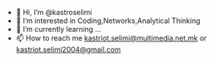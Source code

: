 - 👋 Hi, I’m @kastroselimi
- 👀 I’m interested in Coding,Networks,Analytical Thinking
- 🌱 I’m currently learning ...
- 📫 How to reach me kastriot.selimi@multimedia.net.mk or kastriot.selimi2004@gmail.com

